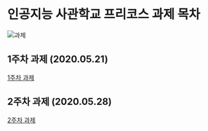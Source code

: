 # 인공지능 사관학교 프리코스 과제 목차
![과제](https://img.shields.io/badge/AI--Academy-%20Assignment-important)

## 1주차 과제 (2020.05.21)
[1주차 과제](https://github.com/CitrusSoda/AI-Academy/blob/master/1_week.ipynb)

## 2주차 과제 (2020.05.28)
[2주차 과제](https://github.com/CitrusSoda/AI-Academy/blob/master/2_week.ipynb)
